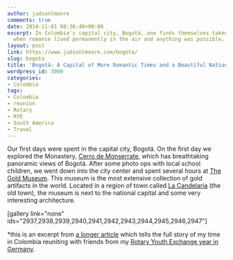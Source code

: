 ```yaml
---
author: judsonlmoore
comments: true
date: 2014-11-01 08:36:48+00:00
excerpt: In Colombia's capital city, Bogotá, one finds themselves taken to a time
  when romance lived permanently in the air and anything was possible.
layout: post
link: https://www.judsonlmoore.com/bogota/
slug: bogota
title: 'Bogotá: A Capital of More Romantic Times and a Beautiful Nation'
wordpress_id: 3000
categories:
- Colombia
tags:
- Colombia
- reunion
- Rotary
- RYE
- South America
- Travel
---
```


Our first days were spent in the capital city, Bogotá. On the first day we explored the Monastery, [Cerro de Monserrate](http://en.wikipedia.org/wiki/Monserrate), which has breathtaking panoramic views of Bogotá. After some photo ops with local school children, we went down into the city center and spent several hours at [The Gold Museum](http://en.wikipedia.org/wiki/Gold_Museum,_Bogot%C3%A1). This museum is the most extensive collection of gold artifacts in the world. Located in a region of town called [La Candelaria](http://en.wikipedia.org/wiki/La_Candelaria) (the old town), the museum is next to the national capital and some very interesting architecture.

[gallery link="none" ids="2937,2938,2939,2940,2941,2942,2943,2944,2945,2946,2947"]

*this is an excerpt from [a longer article](https://www.judsonlmoore.com/colombia-new-germany/) which tells the full story of my time in Colombia reuniting with friends from my [Rotary Youth Exchange year in Germany](https://www.judsonlmoore.com/location/germany/).
